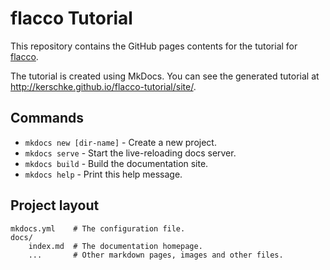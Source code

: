 # flacco Tutorial

This repository contains the GitHub pages contents for the tutorial for [flacco](https://github.com/kerschke/flacco/).

The tutorial is created using MkDocs. You can see the generated tutorial at 
http://kerschke.github.io/flacco-tutorial/site/.


## Commands

* `mkdocs new [dir-name]` - Create a new project.
* `mkdocs serve` - Start the live-reloading docs server.
* `mkdocs build` - Build the documentation site.
* `mkdocs help` - Print this help message.

## Project layout

    mkdocs.yml    # The configuration file.
    docs/
        index.md  # The documentation homepage.
        ...       # Other markdown pages, images and other files.
